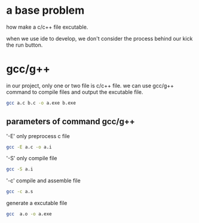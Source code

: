 # a base problem

how make a c/c++ file excutable. <br>

when we use ide to develop, we don't consider the process behind our kick the run button. <br>

# gcc/g++
in our project, only one or two file is c/c++ file. we can use gcc/g++ command to compile files and output the excutable file.

``` bash
gcc a.c b.c -o a.exe b.exe
``` 

## parameters of command gcc/g++

'-E' only preprocess c file 
``` bash
gcc -E a.c -o a.i
```

'-S' only compile file 
``` bash
gcc -S a.i
```

'-c' compile and assemble file
``` bash
gcc -c a.s
```

generate a excutable file
``` bash
gcc  a.o -o a.exe
```
